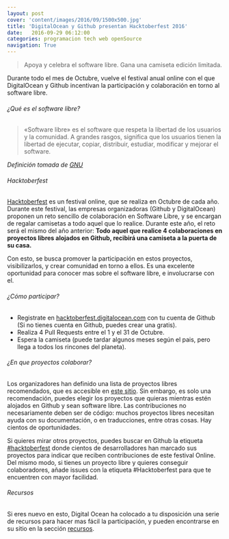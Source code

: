 ```yaml
---
layout: post
cover: 'content/images/2016/09/1500x500.jpg'
title: 'DigitalOcean y Github presentan Hacktoberfest 2016'
date:   2016-09-29 06:12:00
categories: programacion tech web openSource
navigation: True
---
```


>Apoya y celebra el software libre. Gana una camiseta edición limitada.

Durante todo el mes de Octubre, vuelve el festival anual online con el que DigitalOcean y Github incentivan la participación y colaboración en torno al software libre.

###### ¿Qué es el software libre?

>«Software libre» es el software que respeta la libertad de los usuarios y la comunidad. A grandes rasgos, significa que los usuarios tienen la libertad de ejecutar, copiar, distribuir, estudiar, modificar y mejorar el software.

*Definición tomada de <a href="https://www.gnu.org/philosophy/free-sw.es.html" target="_blank">GNU</a>*

###### Hacktoberfest


<a href="https://hacktoberfest.digitalocean.com/" target="_blank">Hacktoberfest</a> es un festival online, que se realiza en Octubre de cada año. Durante este festival, las empresas organizadoras (Github y DigitalOcean) proponen un reto sencillo de colaboración en Software Libre, y se encargan de regalar camisetas a todo aquel que lo realice. Durante este año, el reto será el mismo del año anterior: **Todo aquel que realice 4 colaboraciones en proyectos libres alojados en Github, recibirá una camiseta a la puerta de su casa.** 

Con esto, se busca promover la participación en estos proyectos, visibilizarlos, y crear comunidad en torno a ellos. Es una excelente oportunidad para conocer mas sobre el software libre, e involucrarse con el.

###### ¿Cómo participar?

- Registrate en <a href="https://hacktoberfest.digitalocean.com/sign_up/register" target="_blank">hacktoberfest.digitalocean.com</a> con tu cuenta de Github (Si no tienes cuenta en Github, puedes crear una gratis).
- Realiza 4 Pull Requests entre el 1 y el 31 de Octubre.
- Espera la camiseta (puede tardar algunos meses según el pais, pero llega a todos los rincones del planeta).

###### ¿En que proyectos colaborar?
Los organizadores han definido una lista de proyectos libres recomendados, que es accesible en <a href="https://hacktoberfest.digitalocean.com/#featured-projects" target="_blank">este sitio</a>. Sin embargo, es solo una recomendación, puedes elegir los proyectos que quieras mientras estén alojados en Github y sean software libre. Las contribuciones no necesariamente deben ser de código: muchos proyectos libres necesitan ayuda con su documentación, o en traducciones, entre otras cosas. Hay cientos de oportunidades.

Si quieres mirar otros proyectos, puedes buscar en Github la etiqueta <a href="https://github.com/search?l=&q=state%3Aopen+label%3Ahacktoberfest&ref=advsearch&type=Issues&utf8=%E2%9C%93" target="_blank">#hacktoberfest</a> donde cientos de desarrolladores han marcado sus proyectos para indicar que reciben contribuciones de este festival Online. Del mismo modo, si tienes un proyecto libre y quieres conseguir colaboradores, añade issues con la etiqueta #Hacktoberfest para que te encuentren con mayor facilidad.


###### Recursos

Si eres nuevo en esto, Digital Ocean ha colocado a tu disposición una serie de recursos para hacer mas fácil la participación, y pueden encontrarse en su sitio en la sección <a href="https://hacktoberfest.digitalocean.com/#resources" target="_blank">recursos</a>.



